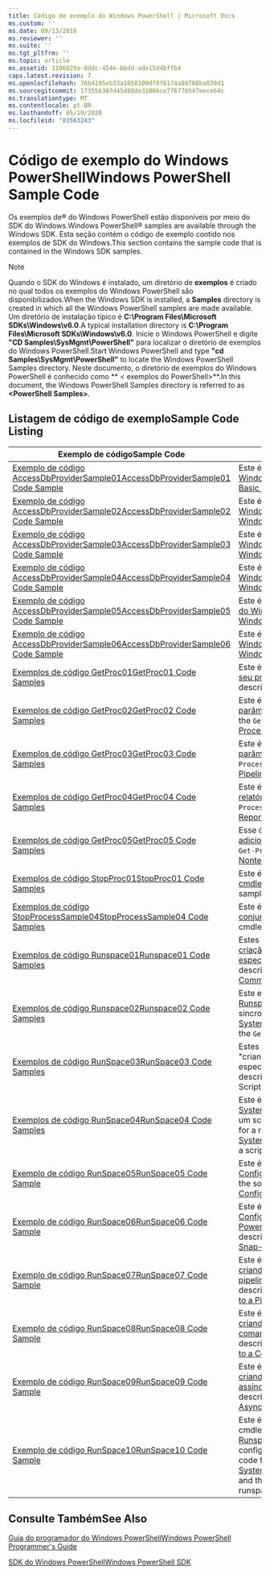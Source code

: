 ```yaml
---
title: Código de exemplo do Windows PowerShell | Microsoft Docs
ms.custom: ''
ms.date: 09/13/2016
ms.reviewer: ''
ms.suite: ''
ms.tgt_pltfrm: ''
ms.topic: article
ms.assetid: 1106829a-8ddc-454e-bbdd-ade15d4bffb4
caps.latest.revision: 7
ms.openlocfilehash: 76b4195eb33a1058109df8f6174a89708ba039d1
ms.sourcegitcommit: 173556307d45d88de31086ce776770547eece64c
ms.translationtype: MT
ms.contentlocale: pt-BR
ms.lasthandoff: 05/19/2020
ms.locfileid: "83563243"
---
```

# <a name="windows-powershell-sample-code"></a><span data-ttu-id="3e392-102">Código de exemplo do Windows PowerShell</span><span class="sxs-lookup"><span data-stu-id="3e392-102">Windows PowerShell Sample Code</span></span>

<span data-ttu-id="3e392-103">Os exemplos de® do Windows PowerShell estão disponíveis por meio do SDK do Windows.</span><span class="sxs-lookup"><span data-stu-id="3e392-103">Windows PowerShell® samples are available through the Windows SDK.</span></span> <span data-ttu-id="3e392-104">Esta seção contém o código de exemplo contido nos exemplos de SDK do Windows.</span><span class="sxs-lookup"><span data-stu-id="3e392-104">This section contains the sample code that is contained in the Windows SDK samples.</span></span>

> [!NOTE]
> <span data-ttu-id="3e392-105">Quando o SDK do Windows é instalado, um diretório de **exemplos** é criado no qual todos os exemplos do Windows PowerShell são disponibilizados.</span><span class="sxs-lookup"><span data-stu-id="3e392-105">When the Windows SDK is installed, a **Samples** directory is created in which all the Windows PowerShell samples are made available.</span></span> <span data-ttu-id="3e392-106">Um diretório de instalação típico é **C:\Program Files\Microsoft SDKs\Windows\v6.0**.</span><span class="sxs-lookup"><span data-stu-id="3e392-106">A typical installation directory is **C:\Program Files\Microsoft SDKs\Windows\v6.0**.</span></span> <span data-ttu-id="3e392-107">Inicie o Windows PowerShell e digite **"CD Samples\SysMgmt\PowerShell"** para localizar o diretório de exemplos do Windows PowerShell.</span><span class="sxs-lookup"><span data-stu-id="3e392-107">Start Windows PowerShell and type **"cd Samples\SysMgmt\PowerShell"** to locate the Windows PowerShell Samples directory.</span></span> <span data-ttu-id="3e392-108">Neste documento, o diretório de exemplos do Windows PowerShell é conhecido como \*\* \< exemplos do PowerShell>\*\*.</span><span class="sxs-lookup"><span data-stu-id="3e392-108">In this document, the Windows PowerShell Samples directory is referred to as **\<PowerShell Samples>**.</span></span>

## <a name="sample-code-listing"></a><span data-ttu-id="3e392-109">Listagem de código de exemplo</span><span class="sxs-lookup"><span data-stu-id="3e392-109">Sample Code Listing</span></span>

|                                    <span data-ttu-id="3e392-110">Exemplo de código</span><span class="sxs-lookup"><span data-stu-id="3e392-110">Sample Code</span></span>                                    |                                                                                                                                           <span data-ttu-id="3e392-111">Descrição</span><span class="sxs-lookup"><span data-stu-id="3e392-111">Description</span></span>                                                                                                                                           |
| --------------------------------------------------------------------------------- | ----------------------------------------------------------------------------------------------------------------------------------------------------------------------------------------------------------------------------------------------------------------------------------------------- |
| [<span data-ttu-id="3e392-112">Exemplo de código AccessDbProviderSample01</span><span class="sxs-lookup"><span data-stu-id="3e392-112">AccessDbProviderSample01 Code Sample</span></span>](./accessdbprovidersample01-code-sample.md) | <span data-ttu-id="3e392-113">Este é o provedor descrito em [criando um provedor básico do Windows PowerShell](./creating-a-basic-windows-powershell-provider.md).</span><span class="sxs-lookup"><span data-stu-id="3e392-113">This is the provider described in [Creating a Basic Windows PowerShell Provider](./creating-a-basic-windows-powershell-provider.md).</span></span>                                                                                                                                                            |
| [<span data-ttu-id="3e392-114">Exemplo de código AccessDbProviderSample02</span><span class="sxs-lookup"><span data-stu-id="3e392-114">AccessDbProviderSample02 Code Sample</span></span>](./accessdbprovidersample02-code-sample.md) | <span data-ttu-id="3e392-115">Este é o provedor descrito em [criando um provedor de unidade do Windows PowerShell](./creating-a-windows-powershell-drive-provider.md).</span><span class="sxs-lookup"><span data-stu-id="3e392-115">This is the provider described in [Creating a Windows PowerShell Drive Provider](./creating-a-windows-powershell-drive-provider.md).</span></span>                                                                                                                                                            |
| [<span data-ttu-id="3e392-116">Exemplo de código AccessDbProviderSample03</span><span class="sxs-lookup"><span data-stu-id="3e392-116">AccessDbProviderSample03 Code Sample</span></span>](./accessdbprovidersample03-code-sample.md) | <span data-ttu-id="3e392-117">Este é o provedor descrito em [criando um provedor de item do Windows PowerShell](./creating-a-windows-powershell-item-provider.md).</span><span class="sxs-lookup"><span data-stu-id="3e392-117">This is the provider described in [Creating a Windows PowerShell Item Provider](./creating-a-windows-powershell-item-provider.md).</span></span>                                                                                                                                                              |
| [<span data-ttu-id="3e392-118">Exemplo de código AccessDbProviderSample04</span><span class="sxs-lookup"><span data-stu-id="3e392-118">AccessDbProviderSample04 Code Sample</span></span>](./accessdbprovidersample04-code-sample.md) | <span data-ttu-id="3e392-119">Este é o provedor descrito em [criando um provedor de contêiner do Windows PowerShell](./creating-a-windows-powershell-container-provider.md).</span><span class="sxs-lookup"><span data-stu-id="3e392-119">This is the provider described in [Creating a Windows PowerShell Container Provider](./creating-a-windows-powershell-container-provider.md).</span></span>                                                                                                                                                    |
| [<span data-ttu-id="3e392-120">Exemplo de código AccessDbProviderSample05</span><span class="sxs-lookup"><span data-stu-id="3e392-120">AccessDbProviderSample05 Code Sample</span></span>](./accessdbprovidersample05-code-sample.md) | <span data-ttu-id="3e392-121">Este é o provedor descrito em [criando um provedor de navegação do Windows PowerShell](./creating-a-windows-powershell-navigation-provider.md).</span><span class="sxs-lookup"><span data-stu-id="3e392-121">This is the provider described in [Creating a Windows PowerShell Navigation Provider](./creating-a-windows-powershell-navigation-provider.md).</span></span>                                                                                                                                                  |
| [<span data-ttu-id="3e392-122">Exemplo de código AccessDbProviderSample06</span><span class="sxs-lookup"><span data-stu-id="3e392-122">AccessDbProviderSample06 Code Sample</span></span>](./accessdbprovidersample06-code-sample.md) | <span data-ttu-id="3e392-123">Este é o provedor descrito em [criando um provedor de conteúdo do Windows PowerShell](./creating-a-windows-powershell-content-provider.md).</span><span class="sxs-lookup"><span data-stu-id="3e392-123">This is the provider described in [Creating a Windows PowerShell Content Provider](./creating-a-windows-powershell-content-provider.md).</span></span>                                                                                                                                                        |
| [<span data-ttu-id="3e392-124">Exemplos de código GetProc01</span><span class="sxs-lookup"><span data-stu-id="3e392-124">GetProc01 Code Samples</span></span>](./getproc01-code-samples.md)                             | <span data-ttu-id="3e392-125">Este é o `Get-Process` exemplo de cmdlet básico descrito em [criando seu primeiro cmdlet](../cmdlet/creating-a-cmdlet-without-parameters.md).</span><span class="sxs-lookup"><span data-stu-id="3e392-125">This is the basic `Get-Process` cmdlet sample described in [Creating Your First Cmdlet](../cmdlet/creating-a-cmdlet-without-parameters.md).</span></span>                                                                                                                                                     |
| [<span data-ttu-id="3e392-126">Exemplos de código GetProc02</span><span class="sxs-lookup"><span data-stu-id="3e392-126">GetProc02 Code Samples</span></span>](./getproc02-code-samples.md)                             | <span data-ttu-id="3e392-127">Este é o `Get-Process` exemplo de cmdlet descrito em [adicionando parâmetros que processam a entrada de linha de comando](../cmdlet/adding-parameters-that-process-command-line-input.md).</span><span class="sxs-lookup"><span data-stu-id="3e392-127">This is the `Get-Process` cmdlet sample described in [Adding Parameters that Process Command-Line Input](../cmdlet/adding-parameters-that-process-command-line-input.md).</span></span>                                                                                                                       |
| [<span data-ttu-id="3e392-128">Exemplos de código GetProc03</span><span class="sxs-lookup"><span data-stu-id="3e392-128">GetProc03 Code Samples</span></span>](./getproc03-code-samples.md)                             | <span data-ttu-id="3e392-129">Este é o `Get-Process` exemplo de cmdlet descrito em [adicionando parâmetros que processam a entrada de pipeline](../cmdlet/adding-parameters-that-process-pipeline-input.md).</span><span class="sxs-lookup"><span data-stu-id="3e392-129">This is the `Get-Process` cmdlet sample described in [Adding Parameters that Process Pipeline Input](../cmdlet/adding-parameters-that-process-pipeline-input.md).</span></span>                                                                                                                               |
| [<span data-ttu-id="3e392-130">Exemplos de código GetProc04</span><span class="sxs-lookup"><span data-stu-id="3e392-130">GetProc04 Code Samples</span></span>](./getproc04-code-samples.md)                             | <span data-ttu-id="3e392-131">Este é o `Get-Process` exemplo de cmdlet descrito em [adicionando relatórios de erros não finalizados ao seu cmdlet](../cmdlet/adding-non-terminating-error-reporting-to-your-cmdlet.md).</span><span class="sxs-lookup"><span data-stu-id="3e392-131">This is the `Get-Process` cmdlet sample described in [Adding Nonterminating Error Reporting to Your Cmdlet](../cmdlet/adding-non-terminating-error-reporting-to-your-cmdlet.md).</span></span>                                                                                                                |
| [<span data-ttu-id="3e392-132">Exemplos de código GetProc05</span><span class="sxs-lookup"><span data-stu-id="3e392-132">GetProc05 Code Samples</span></span>](./getproc05-code-samples.md)                             | <span data-ttu-id="3e392-133">Esse `Get-Process` cmdlet é semelhante ao cmdlet descrito em [adicionando relatórios de erros não finalizados ao seu cmdlet](../cmdlet/adding-non-terminating-error-reporting-to-your-cmdlet.md).</span><span class="sxs-lookup"><span data-stu-id="3e392-133">This `Get-Process` cmdlet is similar to the cmdlet described in [Adding Nonterminating Error Reporting to Your Cmdlet](../cmdlet/adding-non-terminating-error-reporting-to-your-cmdlet.md).</span></span>                                                                                                     |
| [<span data-ttu-id="3e392-134">Exemplos de código StopProc01</span><span class="sxs-lookup"><span data-stu-id="3e392-134">StopProc01 Code Samples</span></span>](./stopproc01-code-samples.md)                           | <span data-ttu-id="3e392-135">Este é o `Stop-Process` exemplo de cmdlet descrito em [criando um cmdlet que modifica o sistema](../cmdlet/creating-a-cmdlet-that-modifies-the-system.md).</span><span class="sxs-lookup"><span data-stu-id="3e392-135">This is the `Stop-Process` cmdlet sample described in [Creating a Cmdlet That Modifies the System](../cmdlet/creating-a-cmdlet-that-modifies-the-system.md).</span></span>                                                                                                                                    |
| [<span data-ttu-id="3e392-136">Exemplos de código StopProcessSample04</span><span class="sxs-lookup"><span data-stu-id="3e392-136">StopProcessSample04 Code Samples</span></span>](./stopprocesssample04-code-samples.md)         | <span data-ttu-id="3e392-137">Este é o `Stop-Process` exemplo de cmdlet descrito em [Adicionando conjuntos de parâmetros a um cmdlet](../cmdlet/adding-parameter-sets-to-a-cmdlet.md).</span><span class="sxs-lookup"><span data-stu-id="3e392-137">This is the `Stop-Process` cmdlet sample described in [Adding Parameter Sets to a Cmdlet](../cmdlet/adding-parameter-sets-to-a-cmdlet.md).</span></span>                                                                                                                                                      |
| [<span data-ttu-id="3e392-138">Exemplos de código Runspace01</span><span class="sxs-lookup"><span data-stu-id="3e392-138">Runspace01 Code Samples</span></span>](./runspace01-code-samples.md)                           | <span data-ttu-id="3e392-139">Estes são os exemplos de código para o runspace descrito na [criação de um aplicativo de console que executa um comando especificado](/dotnet/csharp/programming-guide/inside-a-program/hello-world-your-first-program).</span><span class="sxs-lookup"><span data-stu-id="3e392-139">These are the code samples for the runspace described in [Creating a Console Application That Runs a Specified Command](/dotnet/csharp/programming-guide/inside-a-program/hello-world-your-first-program).</span></span>                                                                                      |
| [<span data-ttu-id="3e392-140">Exemplos de código Runspace02</span><span class="sxs-lookup"><span data-stu-id="3e392-140">Runspace02 Code Samples</span></span>](./runspace02-code-samples.md)                           | <span data-ttu-id="3e392-141">Este exemplo usa a classe [System. Management. Automation. Runspaceinvoke](/dotnet/api/System.Management.Automation.RunspaceInvoke) para executar o `Get-Process` cmdlet de forma síncrona.</span><span class="sxs-lookup"><span data-stu-id="3e392-141">This sample uses the [System.Management.Automation.Runspaceinvoke](/dotnet/api/System.Management.Automation.RunspaceInvoke) class to execute the `Get-Process` cmdlet synchronously.</span></span>                                                                                                            |
| [<span data-ttu-id="3e392-142">Exemplos de código RunSpace03</span><span class="sxs-lookup"><span data-stu-id="3e392-142">RunSpace03 Code Samples</span></span>](./runspace03-code-samples.md)                           | <span data-ttu-id="3e392-143">Estes são os exemplos de código para o runspace descrito em "criando um aplicativo de console que executa um script especificado".</span><span class="sxs-lookup"><span data-stu-id="3e392-143">These are the code samples for the runspace described in "Creating a Console Application That Runs a Specified Script".</span></span>                                                                                                                                                                         |
| [<span data-ttu-id="3e392-144">Exemplos de código RunSpace04</span><span class="sxs-lookup"><span data-stu-id="3e392-144">RunSpace04 Code Samples</span></span>](./runspace04-code-samples.md)                           | <span data-ttu-id="3e392-145">Este é um exemplo de código para um runspace que usa a classe [System. Management. Automation. Runspaceinvoke](/dotnet/api/System.Management.Automation.RunspaceInvoke) para executar um script que gera um erro de encerramento.</span><span class="sxs-lookup"><span data-stu-id="3e392-145">This is a code sample for a runspace that uses the [System.Management.Automation.Runspaceinvoke](/dotnet/api/System.Management.Automation.RunspaceInvoke) class to execute a script that generates a terminating error.</span></span>                                                                         |
| [<span data-ttu-id="3e392-146">Exemplo de código RunSpace05</span><span class="sxs-lookup"><span data-stu-id="3e392-146">RunSpace05 Code Sample</span></span>](./runspace05-code-sample.md)                             | <span data-ttu-id="3e392-147">Este é o código-fonte para o exemplo de Runspace05 descrito em [Configurando um runspace usando RunspaceConfiguration](https://msdn.microsoft.com/42681d19-2d05-4975-befd-afb1990e79b2).</span><span class="sxs-lookup"><span data-stu-id="3e392-147">This is the source code for the Runspace05 sample described in [Configuring a Runspace Using RunspaceConfiguration](https://msdn.microsoft.com/42681d19-2d05-4975-befd-afb1990e79b2).</span></span>                                                                                                           |
| [<span data-ttu-id="3e392-148">Exemplo de código RunSpace06</span><span class="sxs-lookup"><span data-stu-id="3e392-148">RunSpace06 Code Sample</span></span>](./runspace06-code-sample.md)                             | <span data-ttu-id="3e392-149">Este é o código-fonte para o exemplo de Runspace06 descrito em [Configurando um runspace usando um snap-in do Windows PowerShell](https://msdn.microsoft.com/a7289ee8-9732-49ee-91c7-d533e9538b83).</span><span class="sxs-lookup"><span data-stu-id="3e392-149">This is the source code for the Runspace06 sample described in [Configuring a Runspace Using a Windows PowerShell Snap-in](https://msdn.microsoft.com/a7289ee8-9732-49ee-91c7-d533e9538b83).</span></span>                                                                                                    |
| [<span data-ttu-id="3e392-150">Exemplo de código RunSpace07</span><span class="sxs-lookup"><span data-stu-id="3e392-150">RunSpace07 Code Sample</span></span>](./runspace07-code-sample.md)                             | <span data-ttu-id="3e392-151">Este é o código-fonte para o exemplo de Runspace07 descrito em [criando um aplicativo de console que adiciona comandos a um pipeline](https://msdn.microsoft.com/01eb7808-e97b-4905-80be-9e2fa38c262e).</span><span class="sxs-lookup"><span data-stu-id="3e392-151">This is the source code for the Runspace07 sample described in [Creating a Console Application That Adds Commands to a Pipeline](https://msdn.microsoft.com/01eb7808-e97b-4905-80be-9e2fa38c262e).</span></span>                                                                                              |
| [<span data-ttu-id="3e392-152">Exemplo de código RunSpace08</span><span class="sxs-lookup"><span data-stu-id="3e392-152">RunSpace08 Code Sample</span></span>](./runspace08-code-sample.md)                             | <span data-ttu-id="3e392-153">Este é o código-fonte para o exemplo de Runspace08 descrito em [criando um aplicativo de console que adiciona parâmetros a um comando](https://msdn.microsoft.com/848b2b46-60f1-4a86-b448-cfc7c0cccfba).</span><span class="sxs-lookup"><span data-stu-id="3e392-153">This is the source code for the Runspace08 sample described in [Creating a Console Application That Adds Parameters to a Command](https://msdn.microsoft.com/848b2b46-60f1-4a86-b448-cfc7c0cccfba).</span></span>                                                                                             |
| [<span data-ttu-id="3e392-154">Exemplo de código RunSpace09</span><span class="sxs-lookup"><span data-stu-id="3e392-154">RunSpace09 Code Sample</span></span>](./runspace09-code-sample.md)                             | <span data-ttu-id="3e392-155">Este é o código-fonte para o exemplo de Runspace09 descrito em [criando um aplicativo de console que invoca um pipeline de forma assíncrona](https://msdn.microsoft.com/198c1c94-2a06-457e-93ce-c0d910618e47).</span><span class="sxs-lookup"><span data-stu-id="3e392-155">This is the source code for the Runspace09 sample described in [Creating a Console Application That Invokes a Pipeline Asynchronously](https://msdn.microsoft.com/198c1c94-2a06-457e-93ce-c0d910618e47).</span></span>                                                                                        |
| [<span data-ttu-id="3e392-156">Exemplo de código RunSpace10</span><span class="sxs-lookup"><span data-stu-id="3e392-156">RunSpace10 Code Sample</span></span>](./runspace10-code-sample.md)                             | <span data-ttu-id="3e392-157">Este é o código-fonte do exemplo Runspace10, que adiciona um cmdlet a [System. Management. Automation. Runspaces. Runspaceconfiguration](/dotnet/api/System.Management.Automation.Runspaces.RunspaceConfiguration) e, em seguida, usa as informações de configuração modificadas para criar o runspace.</span><span class="sxs-lookup"><span data-stu-id="3e392-157">This is the source code for the Runspace10 sample, which adds a cmdlet to [System.Management.Automation.Runspaces.Runspaceconfiguration](/dotnet/api/System.Management.Automation.Runspaces.RunspaceConfiguration) and then uses the modified configuration information to create the runspace.</span></span> |

## <a name="see-also"></a><span data-ttu-id="3e392-158">Consulte Também</span><span class="sxs-lookup"><span data-stu-id="3e392-158">See Also</span></span>

[<span data-ttu-id="3e392-159">Guia do programador do Windows PowerShell</span><span class="sxs-lookup"><span data-stu-id="3e392-159">Windows PowerShell Programmer's Guide</span></span>](./windows-powershell-programmer-s-guide.md)

[<span data-ttu-id="3e392-160">SDK do Windows PowerShell</span><span class="sxs-lookup"><span data-stu-id="3e392-160">Windows PowerShell SDK</span></span>](../windows-powershell-reference.md)
